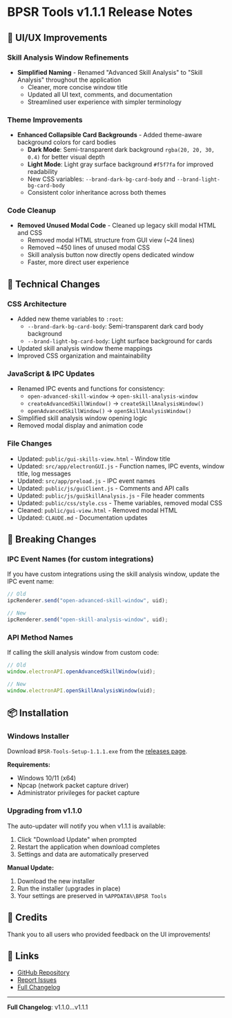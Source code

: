 # BPSR Tools v1.1.1 Release Notes

## 🎨 UI/UX Improvements

### Skill Analysis Window Refinements

- **Simplified Naming** - Renamed "Advanced Skill Analysis" to "Skill Analysis" throughout the application
  - Cleaner, more concise window title
  - Updated all UI text, comments, and documentation
  - Streamlined user experience with simpler terminology

### Theme Improvements

- **Enhanced Collapsible Card Backgrounds** - Added theme-aware background colors for card bodies
  - **Dark Mode**: Semi-transparent dark background `rgba(20, 20, 30, 0.4)` for better visual depth
  - **Light Mode**: Light gray surface background `#f5f7fa` for improved readability
  - New CSS variables: `--brand-dark-bg-card-body` and `--brand-light-bg-card-body`
  - Consistent color inheritance across both themes

### Code Cleanup

- **Removed Unused Modal Code** - Cleaned up legacy skill modal HTML and CSS
  - Removed modal HTML structure from GUI view (~24 lines)
  - Removed ~450 lines of unused modal CSS
  - Skill analysis button now directly opens dedicated window
  - Faster, more direct user experience

## 🔧 Technical Changes

### CSS Architecture

- Added new theme variables to `:root`:
  - `--brand-dark-bg-card-body`: Semi-transparent dark card body background
  - `--brand-light-bg-card-body`: Light surface background for cards
- Updated skill analysis window theme mappings
- Improved CSS organization and maintainability

### JavaScript & IPC Updates

- Renamed IPC events and functions for consistency:
  - `open-advanced-skill-window` → `open-skill-analysis-window`
  - `createAdvancedSkillWindow()` → `createSkillAnalysisWindow()`
  - `openAdvancedSkillWindow()` → `openSkillAnalysisWindow()`
- Simplified skill analysis window opening logic
- Removed modal display and animation code

### File Changes

- Updated: `public/gui-skills-view.html` - Window title
- Updated: `src/app/electronGUI.js` - Function names, IPC events, window title, log messages
- Updated: `src/app/preload.js` - IPC event names
- Updated: `public/js/guiClient.js` - Comments and API calls
- Updated: `public/js/guiSkillAnalysis.js` - File header comments
- Updated: `public/css/style.css` - Theme variables, removed modal CSS
- Cleaned: `public/gui-view.html` - Removed modal HTML
- Updated: `CLAUDE.md` - Documentation updates

## 🔄 Breaking Changes

### IPC Event Names (for custom integrations)

If you have custom integrations using the skill analysis window, update the IPC event name:

```javascript
// Old
ipcRenderer.send("open-advanced-skill-window", uid);

// New
ipcRenderer.send("open-skill-analysis-window", uid);
```

### API Method Names

If calling the skill analysis window from custom code:

```javascript
// Old
window.electronAPI.openAdvancedSkillWindow(uid);

// New
window.electronAPI.openSkillAnalysisWindow(uid);
```

## 📦 Installation

### Windows Installer

Download `BPSR-Tools-Setup-1.1.1.exe` from the [releases page](https://github.com/akzios/bpsr-tools/releases/tag/v1.1.1).

**Requirements:**

- Windows 10/11 (x64)
- Npcap (network packet capture driver)
- Administrator privileges for packet capture

### Upgrading from v1.1.0

The auto-updater will notify you when v1.1.1 is available:

1. Click "Download Update" when prompted
2. Restart the application when download completes
3. Settings and data are automatically preserved

**Manual Update:**

1. Download the new installer
2. Run the installer (upgrades in place)
3. Your settings are preserved in `%APPDATA%\BPSR Tools`

## 🙏 Credits

Thank you to all users who provided feedback on the UI improvements!

## 🔗 Links

- [GitHub Repository](https://github.com/akzios/bpsr-tools)
- [Report Issues](https://github.com/akzios/bpsr-tools/issues)
- [Full Changelog](./CHANGELOG.md)

---

**Full Changelog**: v1.1.0...v1.1.1
